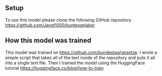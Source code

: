 ## Setup
To use this model please clone the following GitHub repository https://github.com/Janst1000/buntesgelaber

## How this model was trained
This model was trained on https://github.com/bundestag/gesetze. I wrote a simple script that takes all of the text inside of the repository and puts it all into a single text file. Then I trained the model using the HuggingFace tutorial https://huggingface.co/blog/how-to-train